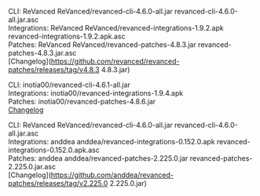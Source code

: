 CLI: ReVanced
ReVanced/revanced-cli-4.6.0-all.jar
revanced-cli-4.6.0-all.jar.asc  
Integrations: ReVanced
ReVanced/revanced-integrations-1.9.2.apk
revanced-integrations-1.9.2.apk.asc  
Patches: ReVanced
ReVanced/revanced-patches-4.8.3.jar
revanced-patches-4.8.3.jar.asc  
[Changelog](https://github.com/revanced/revanced-patches/releases/tag/v4.8.3
4.8.3.jar)




CLI: inotia00/revanced-cli-4.6.1-all.jar  
Integrations: inotia00/revanced-integrations-1.9.4.apk  
Patches: inotia00/revanced-patches-4.8.6.jar  
[Changelog](https://github.com/inotia00/revanced-patches/releases/tag/v4.8.6)




CLI: ReVanced
ReVanced/revanced-cli-4.6.0-all.jar
revanced-cli-4.6.0-all.jar.asc  
Integrations: anddea
anddea/revanced-integrations-0.152.0.apk
revanced-integrations-0.152.0.apk.asc  
Patches: anddea
anddea/revanced-patches-2.225.0.jar
revanced-patches-2.225.0.jar.asc  
[Changelog](https://github.com/anddea/revanced-patches/releases/tag/v2.225.0
2.225.0.jar)

